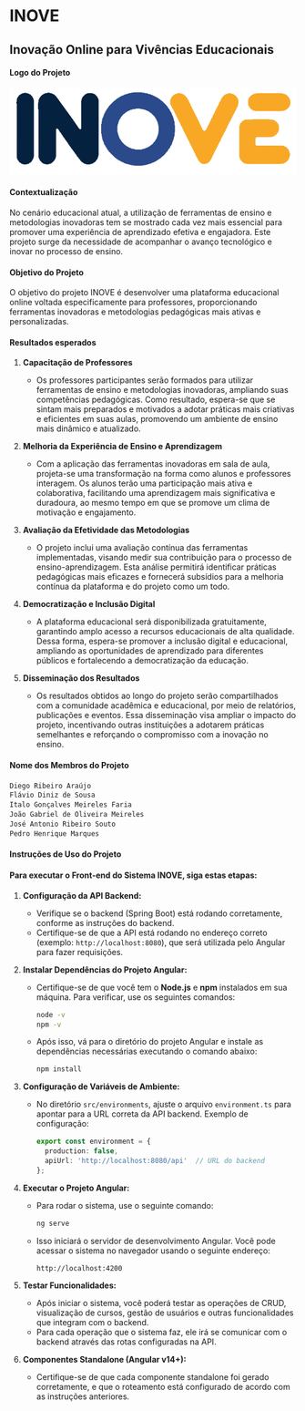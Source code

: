 # INOVE

## Inovação Online para Vivências Educacionais

#### Logo do Projeto

![](src/assets/logo.png)

#### Contextualização

No cenário educacional atual, a utilização de ferramentas de ensino e metodologias inovadoras tem se mostrado cada vez mais essencial para promover uma experiência de aprendizado efetiva e engajadora. Este projeto surge da necessidade de acompanhar o avanço tecnológico e inovar no processo de ensino.

#### Objetivo do Projeto

O objetivo do projeto INOVE é desenvolver uma plataforma educacional online voltada especificamente para professores, proporcionando ferramentas inovadoras e metodologias pedagógicas mais ativas e personalizadas.

#### Resultados esperados

1. **Capacitação de Professores**  
   - Os professores participantes serão formados para utilizar ferramentas de ensino e metodologias inovadoras, ampliando suas competências pedagógicas. Como resultado, espera-se que se sintam mais preparados e motivados a adotar práticas mais criativas e eficientes em suas aulas, promovendo um ambiente de ensino mais dinâmico e atualizado.

2. **Melhoria da Experiência de Ensino e Aprendizagem**  
   - Com a aplicação das ferramentas inovadoras em sala de aula, projeta-se uma transformação na forma como alunos e professores interagem. Os alunos terão uma participação mais ativa e colaborativa, facilitando uma aprendizagem mais significativa e duradoura, ao mesmo tempo em que se promove um clima de motivação e engajamento.

3. **Avaliação da Efetividade das Metodologias**  
   - O projeto inclui uma avaliação contínua das ferramentas implementadas, visando medir sua contribuição para o processo de ensino-aprendizagem. Esta análise permitirá identificar práticas pedagógicas mais eficazes e fornecerá subsídios para a melhoria contínua da plataforma e do projeto como um todo.

4. **Democratização e Inclusão Digital**  
   - A plataforma educacional será disponibilizada gratuitamente, garantindo amplo acesso a recursos educacionais de alta qualidade. Dessa forma, espera-se promover a inclusão digital e educacional, ampliando as oportunidades de aprendizado para diferentes públicos e fortalecendo a democratização da educação.

5. **Disseminação dos Resultados**  
   - Os resultados obtidos ao longo do projeto serão compartilhados com a comunidade acadêmica e educacional, por meio de relatórios, publicações e eventos. Essa disseminação visa ampliar o impacto do projeto, incentivando outras instituições a adotarem práticas semelhantes e reforçando o compromisso com a inovação no ensino.

#### Nome dos Membros do Projeto

```bash
Diego Ribeiro Araújo
Flávio Diniz de Sousa
Italo Gonçalves Meireles Faria
João Gabriel de Oliveira Meireles
José Antonio Ribeiro Souto
Pedro Henrique Marques
```

#### Instruções de Uso do Projeto

#### Para executar o Front-end do Sistema INOVE, siga estas etapas:

1. **Configuração da API Backend:**

   - Verifique se o backend (Spring Boot) está rodando corretamente, conforme as instruções do backend.
   - Certifique-se de que a API está rodando no endereço correto (exemplo: `http://localhost:8080`), que será utilizada pelo Angular para fazer requisições.

2. **Instalar Dependências do Projeto Angular:**

   - Certifique-se de que você tem o **Node.js** e **npm** instalados em sua máquina. Para verificar, use os seguintes comandos:
     ```bash
     node -v
     npm -v
     ```

   - Após isso, vá para o diretório do projeto Angular e instale as dependências necessárias executando o comando abaixo:
     ```bash
     npm install
     ```

3. **Configuração de Variáveis de Ambiente:**

   - No diretório `src/environments`, ajuste o arquivo `environment.ts` para apontar para a URL correta da API backend. Exemplo de configuração:
     ```typescript
     export const environment = {
       production: false,
       apiUrl: 'http://localhost:8080/api'  // URL do backend
     };
     ```

4. **Executar o Projeto Angular:**

   - Para rodar o sistema, use o seguinte comando:
     ```bash
     ng serve
     ```

   - Isso iniciará o servidor de desenvolvimento Angular. Você pode acessar o sistema no navegador usando o seguinte endereço:
     ```
     http://localhost:4200
     ```

5. **Testar Funcionalidades:**

   - Após iniciar o sistema, você poderá testar as operações de CRUD, visualização de cursos, gestão de usuários e outras funcionalidades que integram com o backend.
   - Para cada operação que o sistema faz, ele irá se comunicar com o backend através das rotas configuradas na API.

6. **Componentes Standalone (Angular v14+):**

   - Certifique-se de que cada componente standalone foi gerado corretamente, e que o roteamento está configurado de acordo com as instruções anteriores.